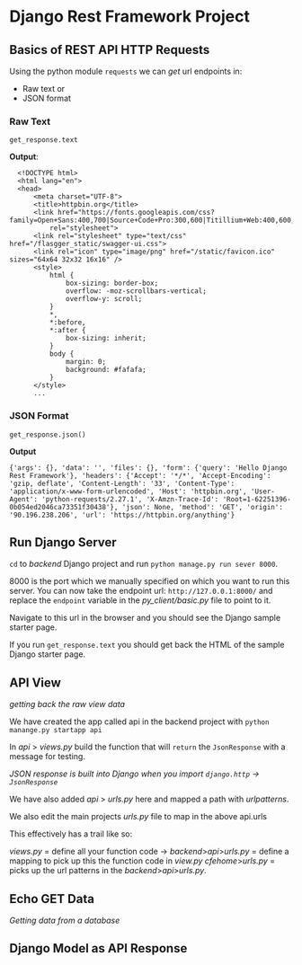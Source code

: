 # Django Rest Framework Project

## Basics of REST API HTTP Requests

Using the python module `requests` we can *get* url endpoints in:
- Raw text or
- JSON format

### Raw Text
`get_response.text`

**Output**:

```
  <!DOCTYPE html>
  <html lang="en">
  <head>
      <meta charset="UTF-8">
      <title>httpbin.org</title>
      <link href="https://fonts.googleapis.com/css?family=Open+Sans:400,700|Source+Code+Pro:300,600|Titillium+Web:400,600,700"
          rel="stylesheet">
      <link rel="stylesheet" type="text/css" href="/flasgger_static/swagger-ui.css">
      <link rel="icon" type="image/png" href="/static/favicon.ico" sizes="64x64 32x32 16x16" />
      <style>
          html {
              box-sizing: border-box;
              overflow: -moz-scrollbars-vertical;
              overflow-y: scroll;
          }
          *,
          *:before,
          *:after {
              box-sizing: inherit;
          }
          body {
              margin: 0;
              background: #fafafa;
          }
      </style>
      ...
```

### JSON Format
`get_response.json()`

**Output**
```
{'args': {}, 'data': '', 'files': {}, 'form': {'query': 'Hello Django Rest Framework'}, 'headers': {'Accept': '*/*', 'Accept-Encoding': 'gzip, deflate', 'Content-Length': '33', 'Content-Type': 'application/x-www-form-urlencoded', 'Host': 'httpbin.org', 'User-Agent': 'python-requests/2.27.1', 'X-Amzn-Trace-Id': 'Root=1-62251396-0b054ed2046ca73351f30438'}, 'json': None, 'method': 'GET', 'origin': '90.196.238.206', 'url': 'https://httpbin.org/anything'}
```

## Run Django Server

`cd` to *backend* Django project and run `python manage.py run sever 8000`.

8000 is the port which we manually specified on which you want to run this server.
You can now take the endpoint url: `http://127.0.0.1:8000/` and replace the `endpoint` variable in the *py_client/basic.py* file to point to it.

Navigate to this url in the browser and you should see the Django sample starter page.

If you run `get_response.text` you should get back the HTML of the sample Django starter page.

## API View
*getting back the raw view data*

We have created the app called api in the backend project with `python manange.py startapp api`

In *api* > *views.py* build the function that will `return` the `JsonResponse` with a message for testing.

*JSON response is built into Django when you import `django.http` -> `JsonResponse`*

We have also added *api* > *urls.py* here and mapped a path with *urlpatterns*.

We also edit the main projects *urls.py* file to map in the above api.urls

This effectively has a trail like so:

*views.py* = define all your function code ->
*backend*>*api*>*urls.py* = define a mapping to pick up this the function code in *view.py*
*cfehome*>*urls.py* = picks up the url patterns in the *backend*>*api*>*urls.py*.

## Echo GET Data
*Getting data from a database*

## Django Model as API Response